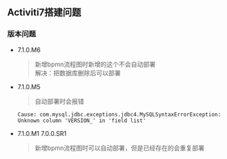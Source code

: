 ## Activiti7搭建问题

### 版本问题
* 7.1.0.M6
    > 新增bpmn流程图时新增的这个不会自动部署<br>
    解决：把数据库删除后可以部署
* 7.1.0.M5 
    > 自动部署时会报错
    ```shell
    Cause: com.mysql.jdbc.exceptions.jdbc4.MySQLSyntaxErrorException: Unknown column 'VERSION_' in 'field list'
    ```
* 7.1.0.M1 7.0.0.SR1
    > 新增bpmn流程图时可以自动部署，但是已经存在的会重复部署